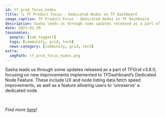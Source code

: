 ```yaml
---
id: tf_prod_focus_nodes
title: 🔍 TF Product Focus - Dedicated Nodes on TF Dashboard
image_caption: TF Product Focus - Dedicated Nodes on TF Dashboard
description: Sasha leads us through some updates released as a part of TFGrid v3.8.0, focusing on new improvements implemented to TFDashboard’s Dedicated Node Feature
date: 2023-01-20
taxonomies:
  people: [sam_taggart]
  tags: [community, grid, tech]
  news-category: [community, grid, tech]
extra:
  imgPath: tf_prod_focus_nodes.png
---
```


<!-- *"This article was originally published by Victoria Obeegadoo a former member of ThreeFold Foundation."* -->

Sasha leads us through some updates released as a part of TFGrid v3.8.0, focusing on new improvements implemented to TFDashboard’s Dedicated Node Feature. These include UX and node listing data fetch speed improvements, as well as a feature allowing users to 'unreserve' a dedicated node.

<br/>

_Find more [here](https://forum.threefold.io/t/tf-product-focus-tfdashboards-dedicated-nodes-tfgrid-v3-8-0/3723)!_
